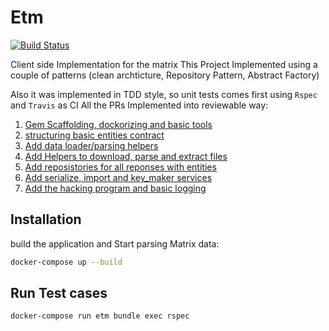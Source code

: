 # Etm

[![Build Status](https://travis-ci.org/assenvic/ETM.svg?branch=master)](https://travis-ci.org/assenvic/ETM)

Client side Implementation for the matrix 
This Project Implemented using a couple of patterns (clean archticture, Repository Pattern, Abstract Factory)

Also it was implemented in TDD style, so unit tests comes first using `Rspec` and `Travis` as CI
All the PRs Implemented into reviewable way:

1. [Gem Scaffolding, dockorizing and basic tools](https://github.com/assenvic/ETM/commit/6df93e0c7d1ffebac432bbb5faff193f41dac7f6)
2. [structuring basic entities contract](https://github.com/assenvic/ETM/pull/1)
3. [Add data loader/parsing helpers](https://github.com/assenvic/ETM/pull/2)
4. [Add Helpers to download, parse and extract files](https://github.com/assenvic/ETM/pull/3)
5. [Add reposistories for all reponses with entities](https://github.com/assenvic/ETM/pull/4)
6. [Add serialize, import and key_maker services ](https://github.com/assenvic/ETM/pull/5)
7. [Add the hacking program and basic logging](https://github.com/assenvic/ETM/pull/6)

## Installation

build the application and Start parsing Matrix data:

```bash
docker-compose up --build    
```

## Run Test cases
```bash
docker-compose run etm bundle exec rspec
```

